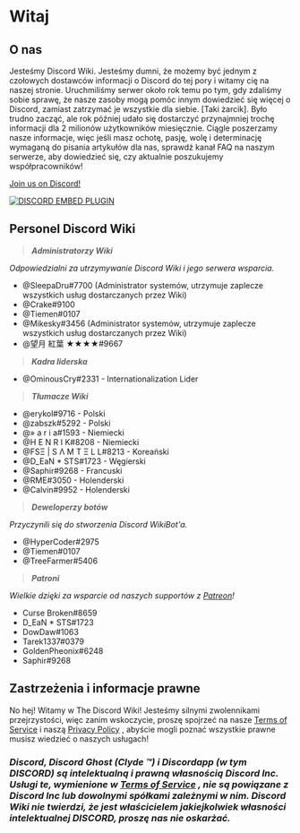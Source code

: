 <!-- TITLE: Polish - Home -->

# Witaj
## O nas
Jesteśmy Discord Wiki. Jesteśmy dumni, że możemy być jednym z czołowych dostawców informacji o Discord do tej pory i witamy cię na naszej stronie. Uruchmiliśmy serwer około rok temu po tym, gdy zdaliśmy sobie sprawę, że nasze zasoby mogą pomóc innym dowiedzieć się więcej o Discord, zamiast zatrzymać je wszystkie dla siebie. [Taki żarcik]. Było trudno zacząć, ale rok później udało się dostarczyć przynajmniej trochę informacji dla 2 milionów użytkowników miesięcznie. Ciągle poszerzamy nasze informacje, więc jeśli masz ochotę, pasję, wolę i determinację wymaganą do pisania artykułów dla nas, sprawdź kanał FAQ na naszym serwerze, aby dowiedzieć się, czy aktualnie poszukujemy współpracowników!

[Join us on Discord!](https://discord.gg/ZRJ9Ghh)

<a href="https://discord.gg/ZRJ9Ghh">![DISCORD EMBED PLUGIN](https://discordapp.com/api/guilds/367460196148183040/widget.png?style=banner2)</a>

## Personel Discord Wiki
> ***Administratorzy Wiki***

*Odpowiedzialni za utrzymywanie Discord Wiki i jego serwera wsparcia.*
* @SleepaDru#7700 (Administrator systemów, utrzymuje zaplecze wszystkich usług dostarczanych przez Wiki)
* @Crake#9100
* @Tiemen#0107
* @Mikesky#3456 (Administrator systemów, utrzymuje zaplecze wszystkich usług dostarczanych przez Wiki)
* @望月 紅葉 ★★★★#9667

> ***Kadra liderska***

* @OminousCry#2331 - Internationalization Lider

> ***Tłumacze Wiki***

* @erykol#9716 - Polski
* @zabszk#5292 - Polski
* @» a r i a#1593 - Niemiecki 
* @H E N R I K#8208 - Niemiecki
* @FSΞ | S Λ M T Ξ L L#8213 - Koreański
* @D_EaN * STS#1723 - Węgierski
* @Saphir#9268 - Francuski
* @RME#3050 - Holenderski
* @Calvin#9952 - Holenderski 

> ***Deweloperzy botów***

*Przyczynili się do stworzenia Discord WikiBot'a.*
* @HyperCoder#2975
* @Tiemen#0107
* @TreeFarmer#5406

> ***Patroni***

*Wielkie dzięki za wsparcie od naszych supportów z [Patreon](https://www.patreon.com/TheDiscordWiki)!*

* Curse Broken#8659
* D_EaN * STS#1723
* DowDaw#1063
* Tarek1337#0379
* GoldenPheonix#6248
* Saphir#9268

## Zastrzeżenia i informacje prawne
No hej! Witamy w The Discord Wiki! Jesteśmy silnymi zwolennikami przejrzystości, więc zanim wskoczycie, proszę spojrzeć na nasze  [Terms of Service](/terms) i naszą [Privacy Policy](/privacy) , abyście mogli poznać wszystkie prawne musisz wiedzieć o naszych usługach!

### ***Discord, Discord Ghost (Clyde ™) i Discordapp (w tym DISCORD) są intelektualną i prawną własnością Discord Inc. Usługi te, wymienione w [Terms of Service](/terms) , nie są powiązane z Discord Inc lub dowolnymi spółkami zależnymi w nim. Discord Wiki nie twierdzi, że jest właścicielem jakiejkolwiek własności intelektualnej DISCORD, proszę nas nie oskarżać.***